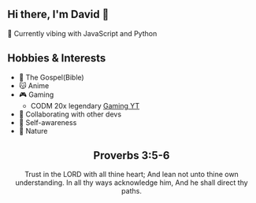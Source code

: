 
## Hi there, I'm David 👋

🚀 Currently vibing with JavaScript and Python

## Hobbies & Interests

- 📖 The Gospel(Bible)
- 😽 Anime
- 🎮 Gaming
    - CODM 20x legendary [Gaming YT](https://www.youtube.com/@lee_sweet_codm8577/featured)
- 🤝 Collaborating with other devs
- 🧠 Self-awareness
- 🌳 Nature

<h2 align="center">Proverbs 3:5-6</h2>

<p align="center">
Trust in the LORD with all thine heart; And lean not unto thine own understanding. In all thy ways acknowledge him, And he shall direct thy paths.
</p>
